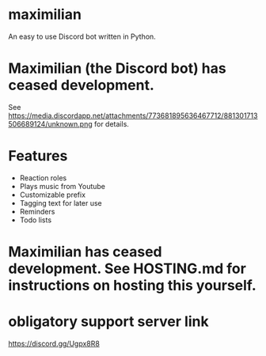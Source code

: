 # maximilian

An easy to use Discord bot written in Python.

# Maximilian (the Discord bot) has ceased development.
See https://media.discordapp.net/attachments/773681895636467712/881301713506689124/unknown.png for details.

# Features

- Reaction roles
- Plays music from Youtube
- Customizable prefix
- Tagging text for later use
- Reminders
- Todo lists

# Maximilian has ceased development. See HOSTING.md for instructions on hosting this yourself.


# obligatory support server link

https://discord.gg/Ugpx8R8
